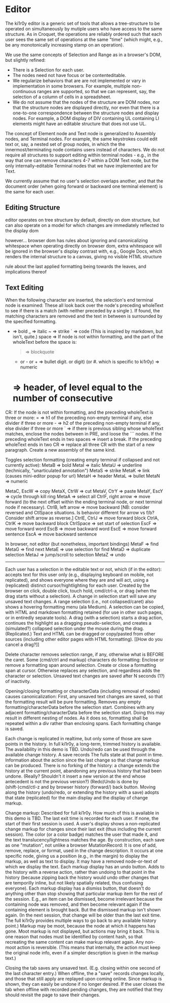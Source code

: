 # Editor

The ki1r0y editor is a generic set of tools that allows a tree-structure to be operated on simultaneously by mutiple users who have access to the same structure. As in Croquet, the operations are reliably ordered such that each user sees the same set of operations at the same "time" (which might, e.g., be any monotonically increasing stamp on an operation).

We use the same concepts of Selection and Range as in a browser's DOM, but slightly refined:
- There is a Selection for each user.
- The nodes need not have focus or be contenteditable.
- We regularize behaviors that are are not implemented or vary in implementation in some browsers. For example, multiple non-continuous ranges are supported, so that we can represent, say, the selection of a column of cells in a spreadsheet.
- We do not assume that the nodes of the structure are DOM nodes, nor that the structure nodes are displayed directly, nor even that there is a one-to-one correspondence between the structure nodes and display nodes. For example, a DOM display of DIV containing UL containing LI elements might have an editable structure that does not use UL.

The concept of Element node and Text node is generalized to Assembly nodes, and Terminal nodes. For example, the same keystrokes could edit text or, say, a nested set of group nodes, in which the the innermost/terminating node contains users instead of characters. We do not require all structures to support editing within terminal nodes - e.g., in the way that one can remove characters 4-7 within a DOM Text node, but the only internally-editable Terminal nodes that we have implemented are for Text.

We currently assume that no user's selection overlaps another, and that the document order (when going forward or backward one terminal element) is the same for each user.


## Editing Structure

editor operates on tree structure
by default, directly on dom structure, but can also operate on a model for which changes are immediately reflected to the display dom

however...
browser dom has rules about ignoring and canonicalizing whitespace
when operating directly on browser dom, extra whitespace will be ignored in the browser's display
contrast with, e.g., Google Docs, which renders the internal structure to a canvas, giving no visible HTML structure

rule about the last applied formatting being towards the leaves, and implications thereof


## Text Editing

When the following character are inserted, the selection's end terminal node is examined:
These all look back over the node's preceding wholeText to see if there is a match (with neither preceded by a single \).
  If found, the matching characters are removed and the text in between is surrounded by the specified formatting.
  * => bold
  _ => italic
  ~ => strike
  ` => code
  (This is inspired by markdown, but isn't, quite.)
space => If node is not within formatting, and the part of the wholeText before the space is:
    > => blockquote
    * or - or + => bullet
    digit. or digit) (or #. which is specific to ki1r0y) => numeric
    # => header, of level equal to the number of consecutive #
CR:
  If the node is not within formatting, and the preceding wholeText is three or more:
    = => h1 of the preceding non-empty terminal if any, else divider if three or more
    - => h2 of the preceding non-empty terminal if any, else divider if three or more
    ` => if there is previous sibling whose wholeText matches, enclose the nodes between in PRE, and loose the ``` nodes.
  If the preceding wholeText ends in two spaces => insert a break.
  If the preceding wholeText ends in two CR => replace all three CR with the start of a new paragraph.
  Create a new assembly of the same kind.

Toggles selection formatting (creating empty terminal if collapsed and not currently active):
MetaB => bold
MetaI => italic
MetaU => underline (technically, "unarticulated annotation")
MetaS => strike
MetaK => link (causes mini-editor popup for url)
MetaH => header
MetaL => bullet
MetaN => numeric

MetaC, EscW => copy
MetaX, CtrW => cut
MetaV, CtrY => paste
MetaY, EscY => cycle through kill ring
MetaA => select all
CtrlF, right arrow => move forward (to the next offset within the ending terminal node, or next terminal node if necessary).
CtrlB, left arrow => move backward [NB: consider reversed and CtlSpace situations. Is behavior different for arrow vs f/b? Consider shift arrow as reverse.]
CtrlE, CtrlJ => move forward block
CtrlA, CtrlK => move backward block
CtrlSpace => set start of selection
EscF => move forward word
EscB => move backward word
EscE => move forward sentence
EscA => move backward sentence

In browser, not editor (but nonetheless, important bindings)
MetaF => find
MetaG => find next
MetaE => use selection for find
MetaD => duplicate selection
MetaJ => jump/scroll to selection
MetaZ => undo




---
Each user has a selection in the editable text or not, which (if in the editor):
  accepts text for this user only (e.g., displaying keyboard on mobile, not replicated),
  and shows everyone where they are and will act, using a (replicated) distinct cursor/hightlighting for each user.
Created by the browser on click, double click, touch hold, cmd/ctrl-a, or drag (when the drag starts without a selection).
A change in selection start will save any unsaved text changes.
A range selection (i.e., not collapsed/caret) also shows a hovering formatting menu (ala Medium).
A selection can be copied, with HTML and markdown formatting retained (for use in other such pages, or in entiredly separate tools).
A drag (with a selection) starts a drag action, continues the highlight as a dragging pseudo-selection, and creates a (simulated?) collapsed selection under the mouse during the drag. (Replicated.)
Text and HTML can be dragged or copy/pasted from other sources (including other editor pages with HTML formatting). 
[[How do you cancel a drag?]]

Delete character removes selection range, if any, otherwise what is BEFORE the caret.
Some (cmd/ctrl and markup) characters do formatting:
  Enclose or remove a formatting span around selection.
  Create or close a formatting span at cursor.
Otherwise replaces any selection, and regardless adds the character or selection.
Unsaved text changes are saved after N seconds (1?) of inactivity.

Opening/closing formatting or characterData (including removal of nodes) causes canonicalization:
First, any unsaved text changes are saved, so that the formatting result will be pure formatting.
Removes any empty formatting/characterData before the selection start.
Combines with any adjacent formatting/characterData before the selection start.
Doing this may result in different nesting of nodes. As it does so, formatting shall be repeated within a div rather than enclosing spans.
Each formatting change is saved.

Each change is replicated in realtime, but only some of those are save points in the history.
In full ki1r0y, a long-term, trimmed history is available. The availability in this demo is TBD.
Undo/redo can be used through the available change history.
A save records
  The fulls state at that point in time.
  Information about the action since the last change so that change markup can be produced.
  There is no forking of the history: a change extends the history at the current point, abandoning any previous history that had been undone. (Really? Shouldn't it insert a new version at the end whose antecedent is not the previous version?)
(Redo)Undo is done by (shift-)cmd/ctl-z and by browser history (forward/) back button.
Moving along the history (undo/redo, or extending the history with a save) adopts that state (replicated) for the main display and the display of change markup.

Change markup:
Described for full ki1r0y. How much of this is available in this demo is TBD.
The last exit time is recorded for each user. If none, the start of their first session is used.
A user's display shows a non-replicated change markup for changes since their last exit (thus including the current session).
The color (or a color badge) matches the user that made it, and the text translucency/lightness matches the age.
By construction, each save as one "mutation", not unlike a browser MutationRecord:
  It is one of add, remove, replace, or format, used in the change description.
  It occurs at one specific node, giving us a position (e.g., in the margin) to display the markup, as well as text to display.
  It may have a removed node-or-text of which we display the text.
Each markup display has an undo button. Adds to the history with a reverse action, 
  rather than undoing to that point in the history (because zipping back the history would undo other changes that are temporilly inline, 
  but not likely spatially related, thus confusing everyone).
Each markup display has a dismiss button, that doesn't do anything other than stop showing that particular markup item for the rest of the session.
  E.g., an item can be dismissed, become irrelevant because the containing node was removed, and then become relevant again if the containing element is brought back. But the dismissed markup isn't shown again.
  (In the next session, that change will be older than the last exit time. The full ki1r0y provides multiple ways to go back to any available history point.)
Markup may be moot, because the node at which it happens has gone. 
  Moot markup is not displayed, but actions may bring it back. This is one reason that nodes must be identified by content hash, so that recreating the same content can make markup relevant again.
  Any non-moot action is reversible. (This means that internally, the action must keep the original node info, even if a simpler description is given in the markup text.)

Closing the tab saves any unsaved text. (E.g. closing within one second of the last character entry.)
When offline, the a "save" records changes locally, and those that still apply are replayed upon coming online.
Since markup is shown, they can easily be undone if no longer desired.
If the user closes the tab when offline with recorded pending changes, they are notified that they should revisit the page to save their changes.
